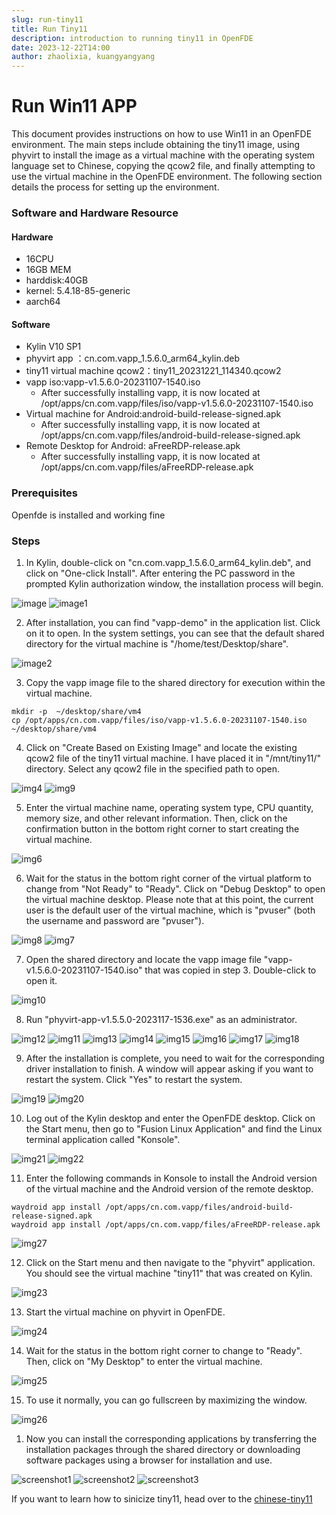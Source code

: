 ```yaml
---
slug: run-tiny11
title: Run Tiny11
description: introduction to running tiny11 in OpenFDE
date: 2023-12-22T14:00
author: zhaolixia, kuangyangyang
---
```


# Run Win11 APP

This document provides instructions on how to use Win11 in an OpenFDE environment. The main steps include obtaining the tiny11 image, using phyvirt to install the image as a virtual machine with the operating system language set to Chinese, copying the qcow2 file, and finally attempting to use the virtual machine in the OpenFDE environment. The following section details the process for setting up the environment.

### Software and Hardware Resource

#### Hardware

* 16CPU 
* 16GB MEM
* harddisk:40GB
* kernel: 5.4.18-85-generic
* aarch64
  
#### Software

* Kylin V10 SP1
* phyvirt app ：cn.com.vapp_1.5.6.0_arm64_kylin.deb
* tiny11 virtual machine qcow2：tiny11_20231221_114340.qcow2
* vapp iso:vapp-v1.5.6.0-20231107-1540.iso
    * After successfully installing vapp, it is now located at /opt/apps/cn.com.vapp/files/iso/vapp-v1.5.6.0-20231107-1540.iso
* Virtual machine for Android:android-build-release-signed.apk
    * After successfully installing vapp, it is now located at /opt/apps/cn.com.vapp/files/android-build-release-signed.apk
* Remote Desktop for Android: aFreeRDP-release.apk
    * After successfully installing vapp, it is now located at /opt/apps/cn.com.vapp/files/aFreeRDP-release.apk

### Prerequisites

Openfde is installed and working fine

### Steps

1. In Kylin, double-click on "cn.com.vapp_1.5.6.0_arm64_kylin.deb", and click on "One-click Install". After entering the PC password in the prompted Kylin authorization window, the installation process will begin.
   
![image](./img/image.png)
![image1](./img/image-1.png)

2. After installation, you can find "vapp-demo" in the application list. Click on it to open. In the system settings, you can see that the default shared directory for the virtual machine is "/home/test/Desktop/share".
   
![image2](./img/image-2.png)

3. Copy the vapp image file to the shared directory for execution within the virtual machine.
   
```
mkdir -p  ~/desktop/share/vm4 
cp /opt/apps/cn.com.vapp/files/iso/vapp-v1.5.6.0-20231107-1540.iso ~/desktop/share/vm4
```
4. Click on "Create Based on Existing Image" and locate the existing qcow2 file of the tiny11 virtual machine. I have placed it in "/mnt/tiny11/" directory. Select any qcow2 file in the specified path to open.
   
![img4](./img/image-4.png)
![img9](./img/image-9.png)

5. Enter the virtual machine name, operating system type, CPU quantity, memory size, and other relevant information. Then, click on the confirmation button in the bottom right corner to start creating the virtual machine.
   
![img6](./img/image-6.png)

6. Wait for the status in the bottom right corner of the virtual platform to change from "Not Ready" to "Ready". Click on "Debug Desktop" to open the virtual machine desktop. Please note that at this point, the current user is the default user of the virtual machine, which is "pvuser" (both the username and password are "pvuser").
   
![img8](./img/image-8.png)
![img7](./img/image-7.png)

7. Open the shared directory and locate the vapp image file "vapp-v1.5.6.0-20231107-1540.iso" that was copied in step 3. Double-click to open it.
   
![img10](./img/image-10.png)

8. Run "phyvirt-app-v1.5.5.0-2023117-1536.exe" as an administrator.

![img12](./img/image-12.png)
![img11](./img/image-11.png)
![img13](./img/image-13.png)
![img14](./img/image-14.png)
![img15](./img/image-15.png)
![img16](./img/image-16.png)
![img17](./img/image-17.png)
![img18](./img/image-18.png)

9. After the installation is complete, you need to wait for the corresponding driver installation to finish. A window will appear asking if you want to restart the system. Click "Yes" to restart the system.

![img19](./img/image-19.png)
![img20](./img/image-20.png)

10. Log out of the Kylin desktop and enter the OpenFDE desktop. Click on the Start menu, then go to "Fusion Linux Application" and find the Linux terminal application called "Konsole".
    
![img21](./img/image-21.png)
![img22](./img/image-22.png)

11. Enter the following commands in Konsole to install the Android version of the virtual machine and the Android version of the remote desktop.

```
waydroid app install /opt/apps/cn.com.vapp/files/android-build-release-signed.apk
waydroid app install /opt/apps/cn.com.vapp/files/aFreeRDP-release.apk 
```

![img27](./img/image-27.png)

12. Click on the Start menu and then navigate to the "phyvirt" application. You should see the virtual machine "tiny11" that was created on Kylin.

![img23](./img/image-23.png)

13. Start the virtual machine on phyvirt in OpenFDE.

![img24](./img/image-24.png)

14. Wait for the status in the bottom right corner to change to "Ready". Then, click on "My Desktop" to enter the virtual machine.

![img25](./img/image-25.png)

15. To use it normally, you can go fullscreen by maximizing the window.
    
![img26](./img/image-26.png)

1.  Now you can install the corresponding applications by transferring the installation packages through the shared directory or downloading software packages using a browser for installation and use.

![screenshot1](./img/Screenshot_20231214-135649_aFreeRDP.png)
![screenshot2](./img/Screenshot_20231214-135819_aFreeRDP.png)
![screenshot3](./img/Screenshot_20231214-140355_aFreeRDP.png)

If you want to learn how to sinicize tiny11, head over to the [chinese-tiny11](./../2023-12-22-chinese-tiny/chinese-tiny11.md)